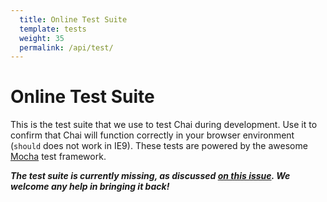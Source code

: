 ```yaml
---
  title: Online Test Suite
  template: tests
  weight: 35
  permalink: /api/test/
---
```


# Online Test Suite

This is the test suite that we use to test Chai during development. Use it to confirm
that Chai will function correctly in your browser environment (`should` does
not work in IE9). These tests are powered by the awesome [Mocha](http://visionmedia.github.com/mocha/)
test framework.

***The test suite is currently missing, as discussed [on this issue](https://github.com/chaijs/chai-docs/issues/122). We welcome any help in bringing it back!***
